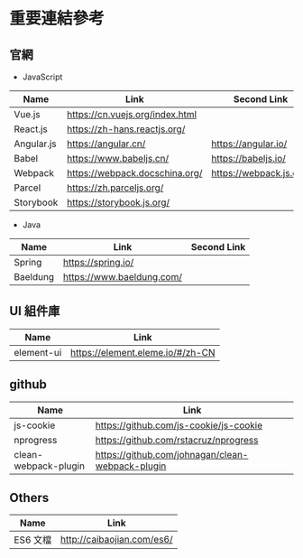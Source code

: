 # 重要連結參考

## 官網

- JavaScript

| Name       | Link                            | Second Link             |
| ---------- | ------------------------------- | ----------------------- |
| Vue.js     | https://cn.vuejs.org/index.html |
| React.js   | https://zh-hans.reactjs.org/    |
| Angular.js | https://angular.cn/             | https://angular.io/     |
| Babel      | https://www.babeljs.cn/         | https://babeljs.io/     |
| Webpack    | https://webpack.docschina.org/  | https://webpack.js.org/ |
| Parcel     | https://zh.parceljs.org/        |                         |
| Storybook  | https://storybook.js.org/       |

- Java

| Name     | Link                      | Second Link |
| -------- | ------------------------- | ----------- |
| Spring   | https://spring.io/        |
| Baeldung | https://www.baeldung.com/ |

## UI 組件庫

| Name       | Link                             |
| ---------- | -------------------------------- |
| element-ui | https://element.eleme.io/#/zh-CN |

## github

| Name                 | Link                                             |
| -------------------- | ------------------------------------------------ |
| js-cookie            | https://github.com/js-cookie/js-cookie           |
| nprogress            | https://github.com/rstacruz/nprogress            |
| clean-webpack-plugin | https://github.com/johnagan/clean-webpack-plugin |

## Others

| Name     | Link                       |
| -------- | -------------------------- |
| ES6 文檔 | http://caibaojian.com/es6/ |
